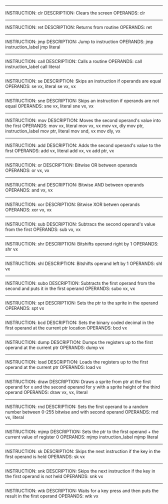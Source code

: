 ___
INSTRUCTION: clr
DESCRIPTION: Clears the screen
OPERANDS: 
	clr
___
INSTRUCTION: ret
DESCRIPTION: Returns from routine
OPERANDS: 
	ret
___
INSTRUCTION: jmp
DESCRIPTION: Jump to instruction
OPERANDS: 
	jmp	instruction_label
	jmp	literal
___
INSTRUCTION: call
DESCRIPTION: Calls a routine
OPERANDS: 
	call	instruction_label
	call	literal
___
INSTRUCTION: se
DESCRIPTION: Skips an instruction if operands are equal
OPERANDS: 
	se	vx,	literal
	se	vx,	vx
___
INSTRUCTION: sne
DESCRIPTION: Skips an instruction if operands are not equal
OPERANDS: 
	sne	vx,	literal
	sne	vx,	vx
___
INSTRUCTION: mov
DESCRIPTION: Moves the second operand's value into the first
OPERANDS: 
	mov	vx,	literal
	mov	vx,	vx
	mov	vx,	dly
	mov	ptr,	instruction_label
	mov	ptr,	literal
	mov	snd,	vx
	mov	dly,	vx
___
INSTRUCTION: add
DESCRIPTION: Adds the second operand's value to the first
OPERANDS: 
	add	vx,	literal
	add	vx,	vx
	add	ptr,	vx
___
INSTRUCTION: or
DESCRIPTION: Bitwise OR between operands
OPERANDS: 
	or	vx,	vx
___
INSTRUCTION: and
DESCRIPTION: Bitwise AND between operands
OPERANDS: 
	and	vx,	vx
___
INSTRUCTION: xor
DESCRIPTION: Bitwise XOR betwen operands
OPERANDS: 
	xor	vx,	vx
___
INSTRUCTION: sub
DESCRIPTION: Subtracs the second operand's value from the first
OPERANDS: 
	sub	vx,	vx
___
INSTRUCTION: shr
DESCRIPTION: Bitshifts operand right by 1
OPERANDS: 
	shr	vx
___
INSTRUCTION: shl
DESCRIPTION: Bitshifts operand left by 1
OPERANDS: 
	shl	vx
___
INSTRUCTION: subo
DESCRIPTION: Subtracts the first operand from the second and puts it in the first operand
OPERANDS: 
	subo	vx,	vx
___
INSTRUCTION: spt
DESCRIPTION: Sets the ptr to the sprite in the operand
OPERANDS: 
	spt	vx
___
INSTRUCTION: bcd
DESCRIPTION: Sets the binary coded decimal in the first operand at the current ptr location
OPERANDS: 
	bcd	vx
___
INSTRUCTION: dump
DESCRIPTION: Dumps the registers up to the first operand at the current ptr
OPERANDS: 
	dump	vx
___
INSTRUCTION: load
DESCRIPTION: Loads the registers up to the first operand at the current ptr
OPERANDS: 
	load	vx
___
INSTRUCTION: draw
DESCRIPTION: Draws a sprite from ptr at the first operand for x and the second operand for y with a sprite height of the third operand
OPERANDS: 
	draw	vx,	vx,	literal
___
INSTRUCTION: rnd
DESCRIPTION: Sets the first operand to a random number between 0-255 bitwise and with second operand
OPERANDS: 
	rnd	vx,	literal
___
INSTRUCTION: mjmp
DESCRIPTION: Sets the ptr to the first operand + the current value of register 0
OPERANDS: 
	mjmp	instruction_label
	mjmp	literal
___
INSTRUCTION: sk
DESCRIPTION: Skips the next instruction if the key in the first operand is held
OPERANDS: 
	sk	vx
___
INSTRUCTION: snk
DESCRIPTION: Skips the next instruction if the key in the first operand is not held
OPERANDS: 
	snk	vx
___
INSTRUCTION: wtk
DESCRIPTION: Waits for a key press and then puts the result in the first operand
OPERANDS: 
	wtk	vx
